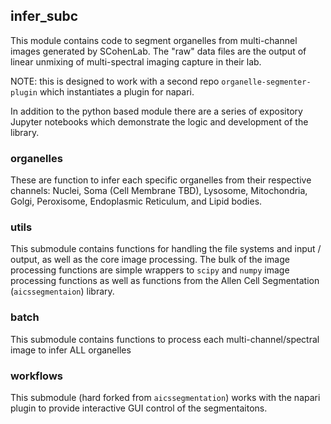 ## infer_subc

This module contains code to segment organelles from multi-channel images generated by SCohenLab.   The "raw" data files are the output of linear unmixing of multi-spectral imaging capture in their lab.

NOTE:  this is designed to work with a second repo `organelle-segmenter-plugin` which instantiates a plugin for napari.

In addition to the python based module there are a series of expository Jupyter notebooks which demonstrate the logic and development of the library.

### organelles
These are function to infer each specific organelles from their respective channels: Nuclei, Soma (Cell Membrane TBD), Lysosome, Mitochondria, Golgi, Peroxisome, Endoplasmic Reticulum, and Lipid bodies.


### utils
This submodule contains functions for handling the file systems and input / output, as well as the core image processing.  The bulk of the image processing functions are simple wrappers to `scipy` and `numpy` image processing functions as well as functions from the Allen Cell Segmentation (`aicssegmentaion`) library.

### batch
This submodule contains functions to process each multi-channel/spectral image to infer ALL organelles

### workflows
This submodule (hard forked from `aicssegmentation`) works with the napari plugin to provide interactive GUI control of the segmentaitons.
